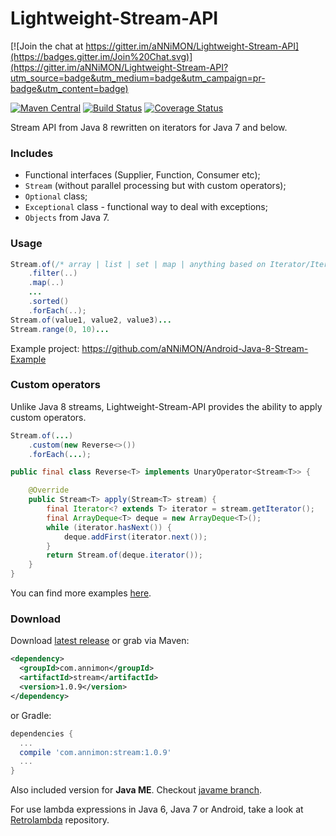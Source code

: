 Lightweight-Stream-API
======================

[![Join the chat at https://gitter.im/aNNiMON/Lightweight-Stream-API](https://badges.gitter.im/Join%20Chat.svg)](https://gitter.im/aNNiMON/Lightweight-Stream-API?utm_source=badge&utm_medium=badge&utm_campaign=pr-badge&utm_content=badge)

[![Maven Central](https://maven-badges.herokuapp.com/maven-central/com.annimon/stream/badge.svg?style=flat)](https://maven-badges.herokuapp.com/maven-central/com.annimon/stream)
[![Build Status](https://travis-ci.org/aNNiMON/Lightweight-Stream-API.svg?branch=master)](https://travis-ci.org/aNNiMON/Lightweight-Stream-API)
[![Coverage Status](https://coveralls.io/repos/aNNiMON/Lightweight-Stream-API/badge.svg?branch=master&service=github)](https://coveralls.io/github/aNNiMON/Lightweight-Stream-API?branch=master)

Stream API from Java 8 rewritten on iterators for Java 7 and below.


### Includes

 + Functional interfaces (Supplier, Function, Consumer etc);
 + `Stream` (without parallel processing but with custom operators);
 + `Optional` class;
 + `Exceptional` class - functional way to deal with exceptions;
 + `Objects` from Java 7.


### Usage

```java
Stream.of(/* array | list | set | map | anything based on Iterator/Iterable interface */)
    .filter(..)
    .map(..)
    ...
    .sorted()
    .forEach(..);
Stream.of(value1, value2, value3)...
Stream.range(0, 10)...
```
Example project: https://github.com/aNNiMON/Android-Java-8-Stream-Example


### Custom operators

Unlike Java 8 streams, Lightweight-Stream-API provides the ability to apply custom operators.

```java
Stream.of(...)
    .custom(new Reverse<>())
    .forEach(...);

public final class Reverse<T> implements UnaryOperator<Stream<T>> {

    @Override
    public Stream<T> apply(Stream<T> stream) {
        final Iterator<? extends T> iterator = stream.getIterator();
        final ArrayDeque<T> deque = new ArrayDeque<T>();
        while (iterator.hasNext()) {
            deque.addFirst(iterator.next());
        }
        return Stream.of(deque.iterator());
    }
}
```

You can find more examples [here](https://github.com/aNNiMON/Lightweight-Stream-API/blob/master/stream/src/test/java/com/annimon/stream/CustomOperators.java).


### Download

Download [latest release](https://github.com/aNNiMON/Lightweight-Stream-API/releases) or grab via Maven:
```xml
<dependency>
  <groupId>com.annimon</groupId>
  <artifactId>stream</artifactId>
  <version>1.0.9</version>
</dependency>
```
or Gradle:
```groovy
dependencies {
  ...
  compile 'com.annimon:stream:1.0.9'
  ...
}
```


Also included version for **Java ME**. Checkout [javame branch](https://github.com/aNNiMON/Lightweight-Stream-API/tree/javame).

For use lambda expressions in Java 6, Java 7 or Android, take a look at [Retrolambda](https://github.com/orfjackal/retrolambda) repository.

